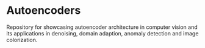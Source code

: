 # Autoencoders
Repository for showcasing autoencoder architecture in computer vision and its applications in denoising, domain adaption, anomaly detection and image colorization.

